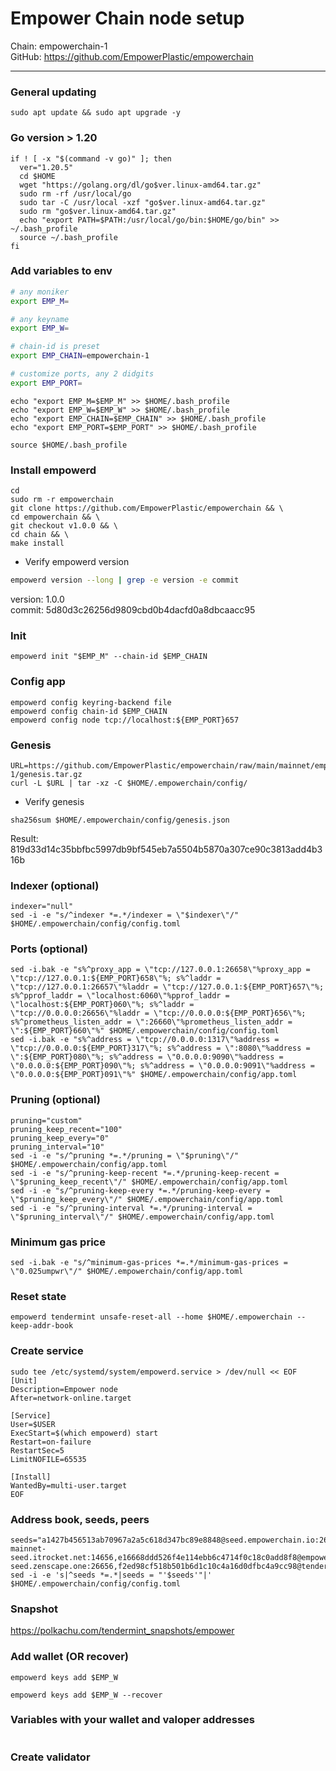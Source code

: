 # Empower Chain node setup
Chain: empowerchain-1    
GitHub: https://github.com/EmpowerPlastic/empowerchain
____

### General updating
```
sudo apt update && sudo apt upgrade -y
```

### Go version > 1.20
```
if ! [ -x "$(command -v go)" ]; then
  ver="1.20.5"
  cd $HOME
  wget "https://golang.org/dl/go$ver.linux-amd64.tar.gz"
  sudo rm -rf /usr/local/go
  sudo tar -C /usr/local -xzf "go$ver.linux-amd64.tar.gz"
  sudo rm "go$ver.linux-amd64.tar.gz"
  echo "export PATH=$PATH:/usr/local/go/bin:$HOME/go/bin" >> ~/.bash_profile
  source ~/.bash_profile
fi
```

### Add variables to env
```bash
# any moniker
export EMP_M=

# any keyname
export EMP_W=

# chain-id is preset
export EMP_CHAIN=empowerchain-1

# customize ports, any 2 didgits
export EMP_PORT=
```
```
echo "export EMP_M=$EMP_M" >> $HOME/.bash_profile
echo "export EMP_W=$EMP_W" >> $HOME/.bash_profile
echo "export EMP_CHAIN=$EMP_CHAIN" >> $HOME/.bash_profile
echo "export EMP_PORT=$EMP_PORT" >> $HOME/.bash_profile
```
```
source $HOME/.bash_profile
```

### Install empowerd
```
cd
sudo rm -r empowerchain
git clone https://github.com/EmpowerPlastic/empowerchain && \
cd empowerchain && \
git checkout v1.0.0 && \
cd chain && \
make install
```

- Verify empowerd version
```bash
empowerd version --long | grep -e version -e commit
```
version: 1.0.0    
commit: 5d80d3c26256d9809cbd0b4dacfd0a8dbcaacc95

### Init
```
empowerd init "$EMP_M" --chain-id $EMP_CHAIN
```

### Config app
```
empowerd config keyring-backend file
empowerd config chain-id $EMP_CHAIN
empowerd config node tcp://localhost:${EMP_PORT}657
```

### Genesis
```
URL=https://github.com/EmpowerPlastic/empowerchain/raw/main/mainnet/empowerchain-1/genesis.tar.gz
curl -L $URL | tar -xz -C $HOME/.empowerchain/config/
```
- Verify genesis
```
sha256sum $HOME/.empowerchain/config/genesis.json
```
Result: 819d33d14c35bbfbc5997db9bf545eb7a5504b5870a307ce90c3813add4b316b

### Indexer (optional)
```
indexer="null"
sed -i -e "s/^indexer *=.*/indexer = \"$indexer\"/" $HOME/.empowerchain/config/config.toml
```

### Ports (optional)
```
sed -i.bak -e "s%^proxy_app = \"tcp://127.0.0.1:26658\"%proxy_app = \"tcp://127.0.0.1:${EMP_PORT}658\"%; s%^laddr = \"tcp://127.0.0.1:26657\"%laddr = \"tcp://127.0.0.1:${EMP_PORT}657\"%; s%^pprof_laddr = \"localhost:6060\"%pprof_laddr = \"localhost:${EMP_PORT}060\"%; s%^laddr = \"tcp://0.0.0.0:26656\"%laddr = \"tcp://0.0.0.0:${EMP_PORT}656\"%; s%^prometheus_listen_addr = \":26660\"%prometheus_listen_addr = \":${EMP_PORT}660\"%" $HOME/.empowerchain/config/config.toml
sed -i.bak -e "s%^address = \"tcp://0.0.0.0:1317\"%address = \"tcp://0.0.0.0:${EMP_PORT}317\"%; s%^address = \":8080\"%address = \":${EMP_PORT}080\"%; s%^address = \"0.0.0.0:9090\"%address = \"0.0.0.0:${EMP_PORT}090\"%; s%^address = \"0.0.0.0:9091\"%address = \"0.0.0.0:${EMP_PORT}091\"%" $HOME/.empowerchain/config/app.toml
```

### Pruning (optional)
```
pruning="custom"
pruning_keep_recent="100"
pruning_keep_every="0"
pruning_interval="10"
sed -i -e "s/^pruning *=.*/pruning = \"$pruning\"/" $HOME/.empowerchain/config/app.toml
sed -i -e "s/^pruning-keep-recent *=.*/pruning-keep-recent = \"$pruning_keep_recent\"/" $HOME/.empowerchain/config/app.toml
sed -i -e "s/^pruning-keep-every *=.*/pruning-keep-every = \"$pruning_keep_every\"/" $HOME/.empowerchain/config/app.toml
sed -i -e "s/^pruning-interval *=.*/pruning-interval = \"$pruning_interval\"/" $HOME/.empowerchain/config/app.toml
```

### Minimum gas price
```
sed -i.bak -e "s/^minimum-gas-prices *=.*/minimum-gas-prices = \"0.025umpwr\"/" $HOME/.empowerchain/config/app.toml
```

### Reset state
```
empowerd tendermint unsafe-reset-all --home $HOME/.empowerchain --keep-addr-book
```

### Create service
```
sudo tee /etc/systemd/system/empowerd.service > /dev/null << EOF
[Unit]
Description=Empower node
After=network-online.target

[Service]
User=$USER
ExecStart=$(which empowerd) start
Restart=on-failure
RestartSec=5
LimitNOFILE=65535

[Install]
WantedBy=multi-user.target
EOF
```

### Address book, seeds, peers
```
seeds="a1427b456513ab70967a2a5c618d347bc89e8848@seed.empowerchain.io:26656,6740fa259552a628266a85de8c2a3dee7702b8f9@empower-mainnet-seed.itrocket.net:14656,e16668ddd526f4e114ebb6c4714f0c18c0add8f8@empower-seed.zenscape.one:26656,f2ed98cf518b501b6d1c10c4a16d0dfbc4a9cc98@tenderseed.ccvalidators.com:27001"
sed -i -e 's|^seeds *=.*|seeds = "'$seeds'"|' $HOME/.empowerchain/config/config.toml
```

### Snapshot
https://polkachu.com/tendermint_snapshots/empower


### Add wallet (OR recover) 
```
empowerd keys add $EMP_W
```
```
empowerd keys add $EMP_W --recover
```

### Variables with your wallet and valoper addresses
```

```

### Create validator
```

```

###
```

```

###
```

```

###
```

```
